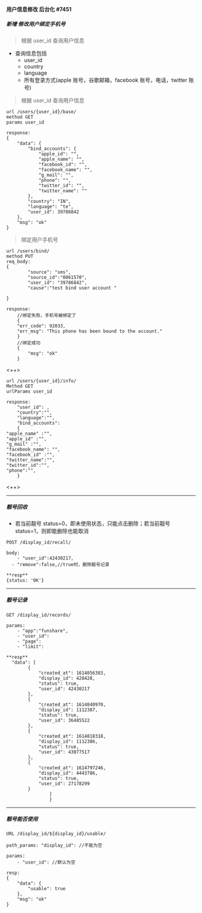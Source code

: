 #### 用户信息修改 后台化 #7451

##### 新增 修改用户绑定手机号

> 根据 user_id 查询用户信息

- 查询信息包括
  - user_id
  - country
  - language
  - 所有登录方式(apple 账号，谷歌邮箱，facebook 账号，电话，twitter 账号)

> 根据 user_id 查询用户信息

```
url /users/{user_id}/base/
method GET
params user_id

response:
{
    "data": {
        "bind_accounts": {
            "apple_id": "",
            "apple_name": "",
            "facebook_id": "",
            "facebook_name": "",
            "g_mail": "",
            "phone": "",
            "twitter_id": "",
            "twitter_name": ""
        },
        "country": "IN",
        "language": "te",
        "user_id": 39786842
    },
    "msg": "ok"
}
```

> 绑定用户手机号

```
url /users/bind/
method PUT
req_body:
{
        "source": "sms",
        "source_id":"0861570",
        "user_id": "39786842",
        "cause":"test bind user account "

}

response:
	//绑定失败，手机号被绑定了
	{
    "err_code": 92033,
    "err_msg": "This phone has been bound to the account."
	}
	//绑定成功
	{
		"msg": "ok"
	}
```

<++>

```
url /users/{user_id}/info/
Method GET
urlParams user_id

response:
	"user_id": ,
	"country":"",
	"language":"",
	"bind_accounts":
	{
"apple_name" :"",
"apple_id" :"",
"g_mail" :"",
"facebook_name": "",
"facebook_id" :"",
"twitter_name":"",
"twitter_id":"",
"phone":"",
	}

```

[](++) <++>

---

##### 靓号回收

- 若当前靓号 status=0，即未使用状态，只能点击删除；若当前靓号 status=1，则即能删除也能取消

```
POST /display_id/recall/

body:
	- "user_id":42430217,
  - "remove":false,//true时，删除靓号记录

**resp**
{status: 'OK'}
```

---

##### 靓号记录

```
GET /display_id/records/

params:
	- "app":"funshare",
	- "user_id":
	- "page":
	- "limit":

**resp**
  "data": [
        {
            "created_at": 1614856383,
            "display_id": 428428,
            "status": true,
            "user_id": 42430217
        },
        {
            "created_at": 1614840970,
            "display_id": 1112387,
            "status": true,
            "user_id": 36485522
        },
        {
            "created_at": 1614818318,
            "display_id": 1112386,
            "status": true,
            "user_id": 43077517
        },
        {
            "created_at": 1614797246,
            "display_id": 4443786,
            "status": true,
            "user_id": 27178299
        }
				]
				}

```

---

##### 靓号能否使用

```
URL /display_id/${display_id}/usable/

path_params: "display_id": //不能为空

params:
	- "user_id": //默认为空

resp:
{
    "data": {
        "usable": true
    },
    "msg": "ok"
}
```
